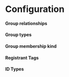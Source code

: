 # Configuration

#### Group relationships

#### Group types

#### Group membership kind

#### Registrant Tags

#### ID Types
